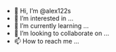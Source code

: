 - 👋 Hi, I’m @alex122s
- 👀 I’m interested in ...
- 🌱 I’m currently learning ...
- 💞️ I’m looking to collaborate on ...
- 📫 How to reach me ...

<!---
alex122s/alex122s is a ✨ special ✨ repository because its `README.md` (this file) appears on your GitHub profile.
You can click the Preview link to take a look at your changes.
--->
